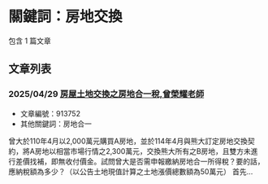 # 關鍵詞：房地交換

包含 1 篇文章

## 文章列表

### 2025/04/29 [房屋土地交換之房地合一稅,曾榮耀老師](../../articles/913752_%E6%88%BF%E5%B1%8B%E5%9C%9F%E5%9C%B0%E4%BA%A4%E6%8F%9B%E4%B9%8B%E6%88%BF%E5%9C%B0%E5%90%88%E4%B8%80%E7%A8%85%2C%E6%9B%BE%E6%A6%AE%E8%80%80%E8%80%81%E5%B8%AB.md)
- 文章編號：913752
- 其他關鍵詞：房地合一

曾大於110年4月以2,000萬元購買A房地，並於114年4月與熊大訂定房地交換契約，將A房地以相當市場行情之2,300萬元，交換熊大所有之B房地，且雙方未進行差價找補，即無收付價金。試問曾大是否需申報繳納房地合一所得稅？要的話，應納稅額為多少？（以公告土地現值計算之土地漲價總數額為50萬元） 首先...
